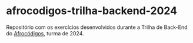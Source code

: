 # afrocodigos-trilha-backend-2024
Repositório com os exercícios desenvolvidos durante a Trilha de Back-End do [Afrocódigos](https://afrocodigos.olabi.com.br/), turma de 2024.
